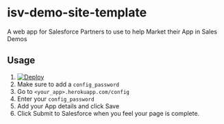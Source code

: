 # isv-demo-site-template

A web app for Salesforce Partners to use to help Market their App in Sales Demos

## Usage
1. [![Deploy](https://www.herokucdn.com/deploy/button.svg)](https://heroku.com/deploy)
1. Make sure to add a `config_password`
1. Go to `<your_app>.herokuapp.com/config`
1. Enter your `config_password`
1. Add your App details and click Save
1. Click Submit to Salesforce when you feel your page is complete.
